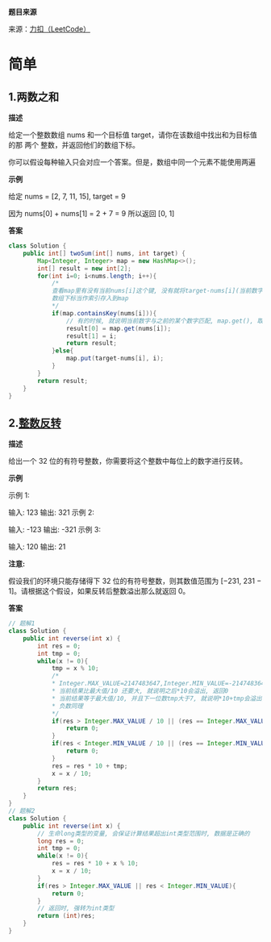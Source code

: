 **题目来源**

来源：[力扣（LeetCode）](https://leetcode-cn.com/)

# 简单

## 1.两数之和

**描述**

给定一个整数数组 nums 和一个目标值 target，请你在该数组中找出和为目标值的那 两个 整数，并返回他们的数组下标。

你可以假设每种输入只会对应一个答案。但是，数组中同一个元素不能使用两遍

**示例**

给定 nums = [2, 7, 11, 15], target = 9

因为 nums[0] + nums[1] = 2 + 7 = 9
所以返回 [0, 1]

**答案**

```java
class Solution {
    public int[] twoSum(int[] nums, int target) {
        Map<Integer, Integer> map = new HashMap<>();
        int[] result = new int[2];
        for(int i=0; i<nums.length; i++){
            /* 
            查看map里有没有当前nums[i]这个键, 没有就将target-nums[i](当前数字匹配的数字)当作键,
            数组下标当作索引存入到map
            */
            if(map.containsKey(nums[i])){
                // 有的时候, 就说明当前数字与之前的某个数字匹配, map.get(), 取到之前那个数字的下标
                result[0] = map.get(nums[i]);
                result[1] = i;
                return result;
            }else{
                map.put(target-nums[i], i);
            }
        }
        return result;
    }
}
```

## 2.[整数反转](https://leetcode-cn.com/problems/reverse-integer/)

**描述**

给出一个 32 位的有符号整数，你需要将这个整数中每位上的数字进行反转。

**示例**

示例 1:

输入: 123
输出: 321
示例 2:

输入: -123
输出: -321
示例 3:

输入: 120
输出: 21

**注意:**

假设我们的环境只能存储得下 32 位的有符号整数，则其数值范围为 [−231,  231 − 1]。请根据这个假设，如果反转后整数溢出那么就返回 0。

**答案**

```java
// 题解1
class Solution {
    public int reverse(int x) {
        int res = 0;
        int tmp = 0;
        while(x != 0){
            tmp = x % 10;
            /* 
            * Integer.MAX_VALUE=2147483647,Integer.MIN_VALUE=-2147483648
            * 当前结果比最大值/10 还要大, 就说明之后*10会溢出, 返回0
            * 当前结果等于最大值/10, 并且下一位数tmp大于7, 就说明*10+tmp会溢出, 返回0
            * 负数同理
            */
            if(res > Integer.MAX_VALUE / 10 || (res == Integer.MAX_VALUE / 10 && tmp > 7)){
                return 0;
            }
            if(res < Integer.MIN_VALUE / 10 || (res == Integer.MIN_VALUE / 10 && tmp < -8)){ 
                return 0;
            }
            res = res * 10 + tmp;
            x = x / 10; 
        }
        return res;
    }
}
// 题解2
class Solution {
    public int reverse(int x) {
        // 生命long类型的变量, 会保证计算结果超出int类型范围时, 数据是正确的
        long res = 0;
        int tmp = 0;
        while(x != 0){
            res = res * 10 + x % 10;
            x = x / 10; 
        }
        if(res > Integer.MAX_VALUE || res < Integer.MIN_VALUE){
            return 0;
        }
        // 返回时, 强转为int类型
        return (int)res;
    }
}
```